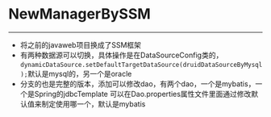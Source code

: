 # NewManagerBySSM
---
*  将之前的javaweb项目换成了SSM框架 
* 有两种数据源可以切换，具体操作是在DataSourceConfig类的，
  `dynamicDataSource.setDefaultTargetDataSource(druidDataSourceByMysql);`默认是mysql的，另一个是oracle
* 分支的也是完整的版本，添加可以修改dao，有两个dao，一个是mybatis，一个是Spring的jdbcTemplate
  可以在Dao.properties属性文件里面通过修改默认值来制定使用哪一个，默认是mybatis
